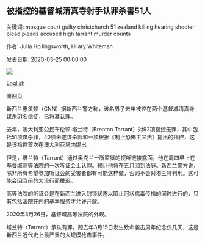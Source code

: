 ## 被指控的基督城清真寺射手认罪杀害51人

关键词: mosque court guilty christchurch 51 zealand killing hearing shooter plead pleads accused high tarrant murder counts

作者: Julia Hollingsworth, Hilary Whiteman

发表日期: 2020-03-25 00:00:00

![](https://cdn.cnn.com/cnnnext/dam/assets/200325230901-christchurch-high-court-0326-super-tease.jpg)

[English](Accused%20Christchurch%20mosque%20shooter%20pleads%20guilty%20to%20killing%2051%20people.md)

[原网页](https://edition.cnn.com/2020/03/25/asia/christchurch-shooting-tarrant-plea-intl-hnk/index.html)

新西兰惠灵顿（CNN）据新西兰警方称，该名男子去年被控在两个基督城清真寺谋杀51名信徒，已将其认罪。

去年，澳大利亚公民布伦顿·塔兰特（Brenton Tarrant）对92项指控无罪，其中包括51项谋杀罪，40项未遂谋杀罪和一项根据《制止恐怖主义法》提出的指控，这是该指控首次在澳大利亚境内提出。

但是，塔兰特（Tarrant）通过奥克兰一所监狱的视听链接露面，他在周四早上在基督城高等法院的一次听证会上认罪。预计他将在五月回到法庭。新西兰警方说，除非所有希望参加​​听证会的受害者都有可能这样做，否则不会对塔兰特判刑。这可能会因当前的大流行而推迟。

高等法院的听证会是在新西兰进入封锁状态以阻止冠状病毒传播的同时进行的，只有包括法院在内的基本服务才允许开放。

2020年3月26日，基督城高等法院的外观。

塔兰特（Tarrant）承认有罪，距去年3月15日发生致命袭击周年纪念仅几天，这是新西兰近代史上最严重的大规模枪击事件。
